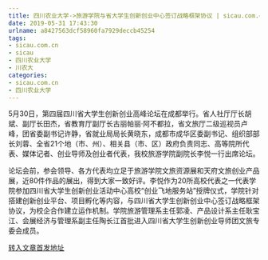 ```yaml
---
title: 四川农业大学->旅游学院与省大学生创新创业中心签订战略框架协议 | sicau.com.cn
date: 2019-05-31 17:43:30
urlname: a8427563dcf58960fa7929deccb45254
tags: 
- sicau.com.cn
- sicau
- 四川农业大学
- 川农大
categories:
- sicau.com.cn
- 四川农业大学
---
```



5月30日，第四届四川省大学生创新创业高峰论坛在成都举行。省人社厅厅长胡斌、副厅长田杰，省教育厅副厅长古丽帕丽·阿不都拉，省文旅厅二级巡视员卢峰，团省委副书记许静，省就业局局长黄晓东，成都市成华区委副书记、组织部部长刘蓉、全省21个地（市、州）、相关县（市、区）政府负责同志、高等院所代表、媒体记者、创业导师及创业者代表，我校旅游学院副院长李悦一行出席论坛。

论坛会前，参会领导、各方代表均立足于旅游学院文旅资源展和天府文旅创业产品展，近80件作品的展出，得到大家一致好评。李悦作为20所高校代表之一代表学院参加四川省大学生创新创业活动中心高校“创业飞地服务站”授牌仪式，学院针对搭建创新创业平台、项目孵化等内容，与四川省大学生创新创业中心签订战略框架协议，为校企合作建立运作机制。学院旅游管理系主任郭凌、产品设计系主任耿宝江、会展经济与管理系副主任陶长江首批进入四川省大学生创新创业导师团文旅专委会成员。





[转入文章首发地址](https://news.sicau.edu.cn/info/1078/51846.htm)